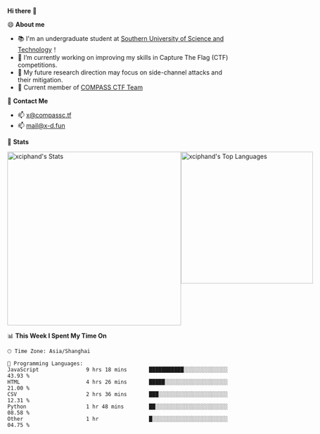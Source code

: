 **Hi there** 👋


😄 **About me**

- 📚 I'm an undergraduate student at [Southern University of Science and Technology](https://www.sustech.edu.cn)！
- 🌱 I’m currently working on improving my skills in Capture The Flag (CTF) competitions.
- 🔭 My future research direction may focus on side-channel attacks and their mitigation.
- 🚩 Current member of [COMPASS CTF Team](https://blog.compassc.tf/) 

👋 **Contact Me**

- 📫 [x@compassc.tf](mailto:x@compassc.tf)
- 📫 [mail@x-d.fun](mailto:mail@x-d.fun)

🌟 **Stats**

<div style="display: flex; justify-content: space-between;">
  <img src="https://github-readme-stats-ten-dusky-26.vercel.app/api?username=xciphand&theme=vue-dark&show_icons=true&hide_border=true&count_private=true" alt="xciphand's Stats" width="395" />
  <img src="https://github-readme-stats-ten-dusky-26.vercel.app/api/top-langs/?username=xciphand&theme=vue-dark&show_icons=true&hide_border=true&layout=compact" alt="xciphand's Top Languages" width="300" />
</div>


<!--START_SECTION:waka-->
📊 **This Week I Spent My Time On** 

```text
🕑︎ Time Zone: Asia/Shanghai

💬 Programming Languages: 
JavaScript               9 hrs 18 mins       ███████████░░░░░░░░░░░░░░   43.93 % 
HTML                     4 hrs 26 mins       █████░░░░░░░░░░░░░░░░░░░░   21.00 % 
CSV                      2 hrs 36 mins       ███░░░░░░░░░░░░░░░░░░░░░░   12.31 % 
Python                   1 hr 48 mins        ██░░░░░░░░░░░░░░░░░░░░░░░   08.58 % 
Other                    1 hr                █░░░░░░░░░░░░░░░░░░░░░░░░   04.75 % 
```


<!--END_SECTION:waka-->
